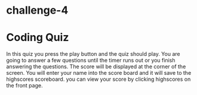 # challenge-4
# Coding Quiz
In this quiz you press the play button and the quiz should play. You are going to answer a few questions until the timer runs out or you finish answering the questions. The score will be displayed at the corner of the screen. You will enter your name into the score board and it will save to the highscores scoreboard. 
you can view your score by clicking highscores on the front page. 

